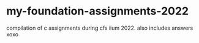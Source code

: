 # my-foundation-assignments-2022
 compilation of c assignments during cfs iium 2022. also includes answers xoxo

